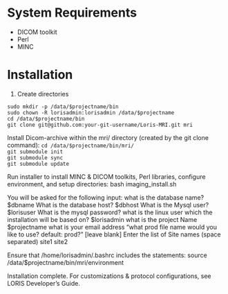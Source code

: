# System Requirements
 * DICOM toolkit
 * Perl
 * MINC

# Installation

1. Create directories

```sudo mkdir -p /data/$projectname/bin``` <br>
```sudo chown -R lorisadmin:lorisadmin /data/$projectname``` <br>
```cd /data/$projectname/bin``` <br>
```git clone git@github.com:your-git-username/Loris-MRI.git mri```

Install Dicom-archive within the mri/ directory (created by the git clone command):
```cd /data/$projectname/bin/mri/ ```  <br>
```git submodule init```  <br>
```git submodule sync```  <br>
```git submodule update```


Run installer to install MINC & DICOM toolkits, Perl libraries, configure environment, and setup directories:
bash imaging_install.sh

You will be asked for the following input: 
what is the database name? $dbname
What is the database host? $dbhost
What is the Mysql user? $lorisuser 
What is the mysql password? 
what is the linux user which the installation will be based on? $lorisadmin
what is the project Name $projectname
what is your email address 
“what prod file name would you like to use? default: prod?”  [leave blank]
Enter the list of Site names (space separated) site1 site2

Ensure that /home/lorisadmin/.bashrc includes the statements: 
source /data/$projectname/bin/mri/environment

Installation complete. For customizations & protocol configurations, see LORIS Developer’s Guide.
